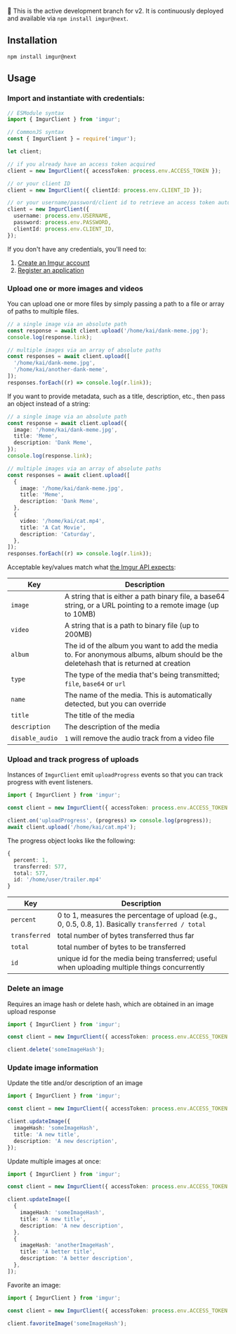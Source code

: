 🚨 This is the active development branch for v2. It is continuously deployed and available via `npm install imgur@next`.

## Installation

```shell
npm install imgur@next
```

## Usage

### Import and instantiate with credentials:

```ts
// ESModule syntax
import { ImgurClient } from 'imgur';

// CommonJS syntax
const { ImgurClient } = require('imgur');

let client;

// if you already have an access token acquired
client = new ImgurClient({ accessToken: process.env.ACCESS_TOKEN });

// or your client ID
client = new ImgurClient({ clientId: process.env.CLIENT_ID });

// or your username/password/client id to retrieve an access token automatically:
client = new ImgurClient({
  username: process.env.USERNAME,
  password: process.env.PASSWORD,
  clientId: process.env.CLIENT_ID,
});
```

If you don't have any credentials, you'll need to:

1. [Create an Imgur account](https://imgur.com/register)
1. [Register an application](https://api.imgur.com/#registerapp)

### Upload one or more images and videos

You can upload one or more files by simply passing a path to a file or array of paths to multiple files.

```ts
// a single image via an absolute path
const response = await client.upload('/home/kai/dank-meme.jpg');
console.log(response.link);

// multiple images via an array of absolute paths
const responses = await client.upload([
  '/home/kai/dank-meme.jpg',
  '/home/kai/another-dank-meme',
]);
responses.forEach((r) => console.log(r.link));
```

If you want to provide metadata, such as a title, description, etc., then pass an object instead of a string:

```ts
// a single image via an absolute path
const response = await client.upload({
  image: '/home/kai/dank-meme.jpg',
  title: 'Meme',
  description: 'Dank Meme',
});
console.log(response.link);

// multiple images via an array of absolute paths
const responses = await client.upload([
  {
    image: '/home/kai/dank-meme.jpg',
    title: 'Meme',
    description: 'Dank Meme',
  },
  {
    video: '/home/kai/cat.mp4',
    title: 'A Cat Movie',
    description: 'Caturday',
  },
]);
responses.forEach((r) => console.log(r.link));
```

Acceptable key/values match what [the Imgur API expects](https://apidocs.imgur.com/#c85c9dfc-7487-4de2-9ecd-66f727cf3139):

| Key             | Description                                                                                                                         |
| --------------- | ----------------------------------------------------------------------------------------------------------------------------------- |
| `image`         | A string that is either a path binary file, a base64 string, or a URL pointing to a remote image (up to 10MB)                       |
| `video`         | A string that is a path to binary file (up to 200MB)                                                                                |
| `album`         | The id of the album you want to add the media to. For anonymous albums, album should be the deletehash that is returned at creation |
| `type`          | The type of the media that's being transmitted; `file`, `base64` or `url`                                                           |
| `name`          | The name of the media. This is automatically detected, but you can override                                                         |
| `title`         | The title of the media                                                                                                              |
| `description`   | The description of the media                                                                                                        |
| `disable_audio` | `1` will remove the audio track from a video file                                                                                   |

### Upload and track progress of uploads

Instances of `ImgurClient` emit `uploadProgress` events so that you can track progress with event listeners.

```ts
import { ImgurClient } from 'imgur';

const client = new ImgurClient({ accessToken: process.env.ACCESS_TOKEN });

client.on('uploadProgress', (progress) => console.log(progress));
await client.upload('/home/kai/cat.mp4');
```

The progress object looks like the following:

```ts
{
  percent: 1,
  transferred: 577,
  total: 577,
  id: '/home/user/trailer.mp4'
}
```

| Key           | Description                                                                                       |
| ------------- | ------------------------------------------------------------------------------------------------- |
| `percent`     | 0 to 1, measures the percentage of upload (e.g., 0, 0.5, 0.8, 1). Basically `transferred / total` |
| `transferred` | total number of bytes transferred thus far                                                        |
| `total`       | total number of bytes to be transferred                                                           |
| `id`          | unique id for the media being transferred; useful when uploading multiple things concurrently     |

### Delete an image

Requires an image hash or delete hash, which are obtained in an image upload response

```ts
import { ImgurClient } from 'imgur';

const client = new ImgurClient({ accessToken: process.env.ACCESS_TOKEN });

client.delete('someImageHash');
```

### Update image information

Update the title and/or description of an image

```ts
import { ImgurClient } from 'imgur';

const client = new ImgurClient({ accessToken: process.env.ACCESS_TOKEN });

client.updateImage({
  imageHash: 'someImageHash',
  title: 'A new title',
  description: 'A new description',
});
```

Update multiple images at once:

```ts
import { ImgurClient } from 'imgur';

const client = new ImgurClient({ accessToken: process.env.ACCESS_TOKEN });

client.updateImage([
  {
    imageHash: 'someImageHash',
    title: 'A new title',
    description: 'A new description',
  },
  {
    imageHash: 'anotherImageHash',
    title: 'A better title',
    description: 'A better description',
  },
]);
```

Favorite an image:

```ts
import { ImgurClient } from 'imgur';

const client = new ImgurClient({ accessToken: process.env.ACCESS_TOKEN });

client.favoriteImage('someImageHash');
```
